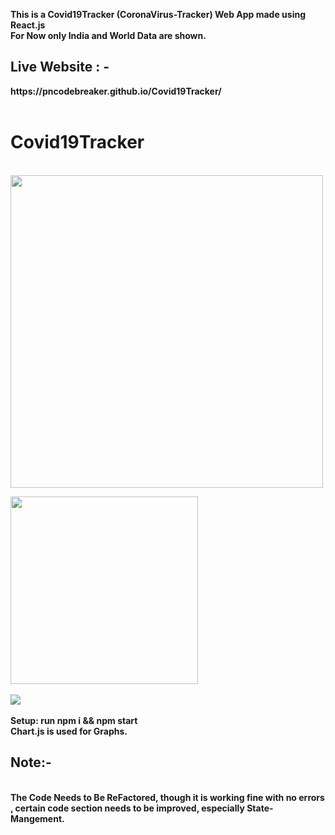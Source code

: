 <b>This is a Covid19Tracker (CoronaVirus-Tracker) Web App made using React.js<b>
  <br> For Now only India and World Data are shown. <br>
  <h2>Live Website : - </h2>  https://pncodebreaker.github.io/Covid19Tracker/
<br><br>
  <h1>Covid19Tracker</h1>
  <br>
  <img src="https://user-images.githubusercontent.com/41236287/80018287-6c78d900-84f3-11ea-8282-4df5bc23e583.png" align ="center"  height="500px"
  <br>
  <br>
  
<img src="https://user-images.githubusercontent.com/41236287/80012410-eeb0cf80-84ea-11ea-8922-f15f98715904.jpg"  height="300px"></center>
<br>
<br>
<img src="https://user-images.githubusercontent.com/41236287/80016332-98df2600-84f0-11ea-80b1-0561dd0d5172.gif">
<br>
<br>
<b>Setup:</b>
  <b>run npm i && npm start</b>
  <br>
  Chart.js is used for Graphs.<br>
<h2> Note:- </h2><br>
 <b>The Code Needs to Be ReFactored, though it is working fine with no errors , certain code section needs to be improved, especially
  State-Mangement. <b>
  
